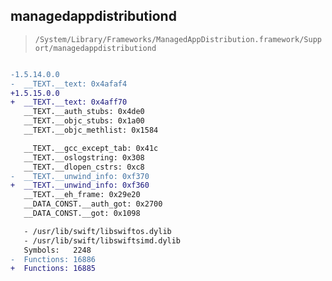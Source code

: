 ## managedappdistributiond

> `/System/Library/Frameworks/ManagedAppDistribution.framework/Support/managedappdistributiond`

```diff

-1.5.14.0.0
-  __TEXT.__text: 0x4afaf4
+1.5.15.0.0
+  __TEXT.__text: 0x4aff70
   __TEXT.__auth_stubs: 0x4de0
   __TEXT.__objc_stubs: 0x1a00
   __TEXT.__objc_methlist: 0x1584

   __TEXT.__gcc_except_tab: 0x41c
   __TEXT.__oslogstring: 0x308
   __TEXT.__dlopen_cstrs: 0xc8
-  __TEXT.__unwind_info: 0xf370
+  __TEXT.__unwind_info: 0xf360
   __TEXT.__eh_frame: 0x29e20
   __DATA_CONST.__auth_got: 0x2700
   __DATA_CONST.__got: 0x1098

   - /usr/lib/swift/libswiftos.dylib
   - /usr/lib/swift/libswiftsimd.dylib
   Symbols:   2248
-  Functions: 16886
+  Functions: 16885
 

```
